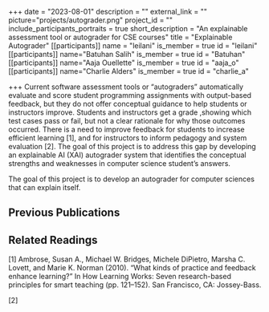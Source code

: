 +++
date = "2023-08-01"
description = ""
external_link = ""
picture="projects/autograder.png"
project_id = ""
include_participants_portraits = true
short_description = "An explainable assessment tool or autograder for CSE courses"
title = "Explainable Autograder"
[[participants]]
    name = "leilani"
    is_member = true
    id = "leilani"
[[participants]]
    name="Batuhan Salih"
    is_member = true
    id = "Batuhan"
[[participants]]
    name="Aaja Ouellette"
    is_member = true
    id = "aaja_o"
[[participants]]
    name="Charlie Alders"
    is_member = true
    id = "charlie_a"

+++
Current software assessment tools or “autograders” automatically evaluate and score student programming assignments with output-based feedback, but they do not offer conceptual guidance to help students or instructors improve.  Students and instructors get a grade ,showing which test cases pass or fail,  but not a clear rationale for why those outcomes occurred.  There is a need to improve feedback for students to increase efficient learning [1], and for instructors to inform pedagogy and system evaluation [2]. The goal of this project is to address this gap by developing an explainable AI (XAI) autograder system that identifies the conceptual strengths and weaknesses in computer science student’s answers. 

The goal of this project is to develop an autograder for computer sciences that can explain itself.

## Previous Publications

## Related Readings
[1] Ambrose, Susan A., Michael W. Bridges, Michele DiPietro, Marsha C. Lovett, and Marie K. Norman (2010). “What kinds of practice and feedback enhance learning?” In How Learning Works: Seven research-based principles for smart teaching (pp. 121–152). San Francisco, CA: Jossey-Bass.

[2] 